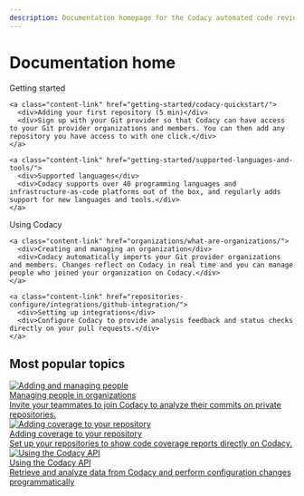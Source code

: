 ```yaml
---
description: Documentation homepage for the Codacy automated code review tool.
---
```


# Documentation home

<div class="content-columns-wrapper">
  <div class="content-link-column">
    <div>Getting started</div>

    <a class="content-link" href="getting-started/codacy-quickstart/">
      <div>Adding your first repository (5 min)</div>
      <div>Sign up with your Git provider so that Codacy can have access to your Git provider organizations and members. You can then add any repository you have access to with one click.</div>
    </a>

    <a class="content-link" href="getting-started/supported-languages-and-tools/">
      <div>Supported languages</div>
      <div>Codacy supports over 40 programming languages and infrastructure-as-code platforms out of the box, and regularly adds support for new languages and tools.</div>
    </a>
  </div>

  <div class="content-link-column">
    <div>Using Codacy</div>

    <a class="content-link" href="organizations/what-are-organizations/">
      <div>Creating and managing an organization</div>
      <div>Codacy automatically imports your Git provider organizations and members. Changes reflect on Codacy in real time and you can manage people who joined your organization on Codacy.</div>
    </a>

    <a class="content-link" href="repositories-configure/integrations/github-integration/">
      <div>Setting up integrations</div>
      <div>Configure Codacy to provide analysis feedback and status checks directly on your pull requests.</div>
    </a>
  </div>
</div>

<h2>Most popular topics</h2>

<div class="topic-row">
  <a class="topic-card"  href="organizations/managing-people/">
    <div class="tc-icon">
      <img alt="Adding and managing people" src="/assets/images/icon-user-management.svg">
    </div>
    <div class="tc-content">
      <div>Managing people in organizations</div>
      <div>Invite your teammates to join Codacy to analyze their commits on private repositories.</div>
    </div>
  </a>
  <a class="topic-card" href="coverage-reporter/">
    <div class="tc-icon">
      <img alt="Adding coverage to your repository" src="/assets/images/icon-checklist.svg">
    </div>
    <div class="tc-content">
      <div>Adding coverage to your repository</div>
      <div>Set up your repositories to show code coverage reports directly on Codacy.</div>
    </div>
  </a>
  <a class="topic-card" href="codacy-api/using-the-codacy-api/">
    <div class="tc-icon">
      <img alt="Using the Codacy API" src="/assets/images/icon-code.svg">
    </div>
    <div class="tc-content">
      <div>Using the Codacy API</div>
      <div>Retrieve and analyze data from Codacy and perform configuration changes programmatically</div>
    </div>
  </a>
</div>